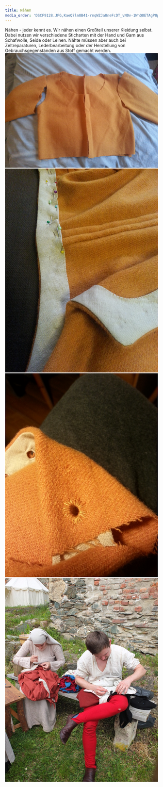 ```yaml
---
title: Nähen
media_order: 'DSCF9128.JPG,KaeQ7ln8B41-rnqWZJaUneFcDT_vN0v-1WnQUETAgPUpX92IB.jpg,20131102_160859.jpg,20131103_184242.jpg,20131023_080315.jpg'
---
```


Nähen - jeder kennt es. Wir nähen einen Großteil unserer Kleidung selbst. Dabei nutzen wir verschiedene Sticharten mit der Hand und Garn aus Schafwolle, Seide oder Leinen. Nähte müssen aber auch bei Zeltreparaturen, Lederbearbeitung oder der Herstellung von Gebrauchsgegenständen aus Stoff gemacht werden.
![](20131023_080315.jpg)![](20131102_160859.jpg)![](20131103_184242.jpg)![](KaeQ7ln8B41-rnqWZJaUneFcDT_vN0v-1WnQUETAgPUpX92IB.jpg)